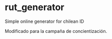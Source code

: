 # rut_generator
Simple online generator for chilean ID

Modificado para la campaña de concientización.
